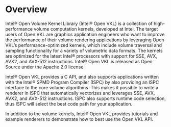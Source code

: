 Overview
========

Intel® Open Volume Kernel Library (Intel® Open VKL) is a collection of
high-performance volume computation kernels, developed at Intel. The target
users of Open VKL are graphics application engineers who want to improve the
performance of their volume rendering applications by leveraging Open VKL’s
performance-optimized kernels, which include volume traversal and sampling
functionality for a variety of volumetric data formats. The kernels are
optimized for the latest Intel® processors with support for SSE, AVX, AVX2,
and AVX-512 instructions. Intel® Open VKL is released as Open Source under the
Apache 2.0 license.

Intel® Open VKL provides a C API, and also supports applications written with
the Intel® SPMD Program Compiler (ISPC) by also providing an ISPC interface to
the core volume algorithms. This makes it possible to write a renderer in ISPC
that automatically vectorizes and leverages SSE, AVX, AVX2, and AVX-512
instructions. ISPC also supports runtime code selection, thus ISPC will select
the best code path for your application.

In addition to the volume kernels, Intel® Open VKL provides tutorials and
example renderers to demonstrate how to best use the Open VKL API.
